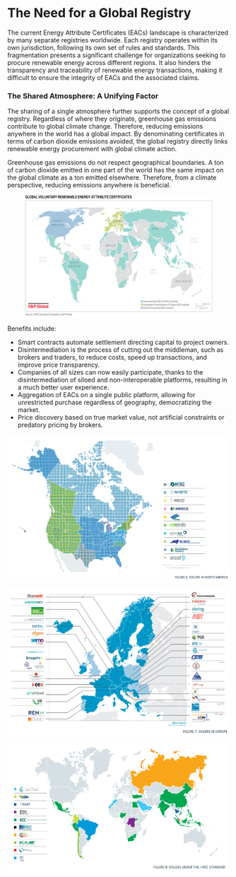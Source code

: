 # The Need for a Global Registry

The current Energy Attribute Certificates (EACs) landscape is characterized by many separate registries worldwide. Each registry operates within its own jurisdiction, following its own set of rules and standards. This fragmentation presents a significant challenge for organizations seeking to procure renewable energy across different regions. It also hinders the transparency and traceability of renewable energy transactions, making it difficult to ensure the integrity of EACs and the associated claims.

### The Shared Atmosphere: A Unifying Factor <a href="#heading-h.y88gr7aqk4ru" id="heading-h.y88gr7aqk4ru"></a>

The sharing of a single atmosphere further supports the concept of a global registry. Regardless of where they originate, greenhouse gas emissions contribute to global climate change. Therefore, reducing emissions anywhere in the world has a global impact. By denominating certificates in terms of carbon dioxide emissions avoided, the global registry directly links renewable energy procurement with global climate action.

Greenhouse gas emissions do not respect geographical boundaries. A ton of carbon dioxide emitted in one part of the world has the same impact on the global climate as a ton emitted elsewhere. Therefore, from a climate perspective, reducing emissions anywhere is beneficial.

<figure><img src="../../.gitbook/assets/image (25).png" alt=""><figcaption></figcaption></figure>

Benefits include:

* Smart contracts automate settlement directing capital to project owners.
* Disintermediation is the process of cutting out the middleman, such as brokers and traders, to reduce costs, speed up transactions, and improve price transparency.
* Companies of all sizes can now easily participate, thanks to the disintermediation of siloed and non-interoperable platforms, resulting in a much better user experience.
* Aggregation of EACs on a single public platform, allowing for unrestricted purchase regardless of geography, democratizing the market.
* Price discovery based on true market value, not artificial constraints or predatory pricing by brokers.

![](../../.gitbook/assets/8.png)

![](../../.gitbook/assets/9.png)

![](../../.gitbook/assets/10.png)
